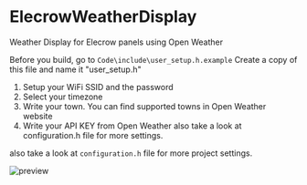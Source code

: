 # ElecrowWeatherDisplay
Weather Display for Elecrow panels using Open Weather

Before you build, go to `Code\include\user_setup.h.example` 
Create a copy of this file and name it "user_setup.h"
1) Setup your WiFi SSID and the password
2) Select your timezone
3) Write your town. You can find supported towns in Open Weather website
4) Write your API KEY from Open Weather also take a look at configuration.h file for more settings.

also take a look at `configuration.h` file for more project settings.

![preview](https://github.com/user-attachments/assets/e0fd58b0-d32e-4d32-a2f2-2b991a0e3065)

